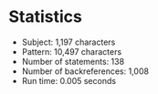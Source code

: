 # Statistics

<!-- %% svg-grid: none -->

* Subject: 1,197 characters
* Pattern: 10,497 characters
* Number of statements: 138
* Number of backreferences: 1,008
* Run time: 0.005 seconds
